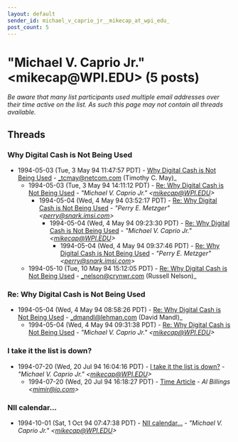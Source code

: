 ```yaml
---
layout: default
sender_id: michael_v_caprio_jr__mikecap_at_wpi_edu_
post_count: 5
---
```


# "Michael V. Caprio Jr." <mikecap<span>@</span>WPI.EDU> (5 posts)

_Be aware that many list participants used multiple email addresses over their time active on the list. As such this page may not contain all threads available._

## Threads

### Why Digital Cash is Not Being Used
+ 1994-05-03 (Tue, 3 May 94 11:47:57 PDT) - [Why Digital Cash is Not Being Used](/archive/1994/05/d1682e8bd97cb89342202b05fc2e1227ad27c81855a5997d069e7f61b0e65eb5) - _tcmay@netcom.com (Timothy C. May)_
  + 1994-05-03 (Tue, 3 May 94 14:11:12 PDT) - [Re: Why Digital Cash is Not Being Used](/archive/1994/05/a02a7df00a628e72a977111ae79f83a42b646f03171f3463f13c13a072038446) - _"Michael V. Caprio Jr." \<mikecap@WPI.EDU\>_
    + 1994-05-04 (Wed, 4 May 94 03:52:17 PDT) - [Re: Why Digital Cash is Not Being Used](/archive/1994/05/21e5dafb8b9fcba2f89dc8ce6a7dc99a21e408fa40036824b155526ab25086f4) - _"Perry E. Metzger" \<perry@snark.imsi.com\>_
      + 1994-05-04 (Wed, 4 May 94 09:23:30 PDT) - [Re: Why Digital Cash is Not Being Used](/archive/1994/05/632f60e23fc4891758757541b8e5842772f142bd810190c292242f8476f09bba) - _"Michael V. Caprio Jr." \<mikecap@WPI.EDU\>_
        + 1994-05-04 (Wed, 4 May 94 09:37:46 PDT) - [Re: Why Digital Cash is Not Being Used](/archive/1994/05/7c5c847cf32cf28b02cf51fa23a2ac9b5ea29ac1595988796d3271182d74743a) - _"Perry E. Metzger" \<perry@snark.imsi.com\>_
  + 1994-05-10 (Tue, 10 May 94 15:12:05 PDT) - [Re: Why Digital Cash is Not Being Used](/archive/1994/05/33fb49bcc8326c74400e24c36fbf411b93a5fa8d13de9bfd22ae4dbc76ae3f20) - _nelson@crynwr.com (Russell Nelson)_

### Re: Why Digital Cash is Not Being Used
+ 1994-05-04 (Wed, 4 May 94 08:58:26 PDT) - [Re: Why Digital Cash is Not Being Used](/archive/1994/05/900c6d8554e87295bca71dae71df01d6cfc6cbbf5f4e3c630997bf5994b9afe2) - _dmandl@lehman.com (David Mandl)_
  + 1994-05-04 (Wed, 4 May 94 09:31:38 PDT) - [Re: Why Digital Cash is Not Being Used](/archive/1994/05/a4ee4adeac84ba0ee033a0bd1bcdf3584e0344aa09de73a291f8c793f19aa6e0) - _"Michael V. Caprio Jr." \<mikecap@WPI.EDU\>_

### I take it the list is down?
+ 1994-07-20 (Wed, 20 Jul 94 16:04:16 PDT) - [I take it the list is down?](/archive/1994/07/94b4e680212bad103ce0a08179ade2c5462d58eed896528c8c695fbd51bc0dd9) - _"Michael V. Caprio Jr." \<mikecap@WPI.EDU\>_
  + 1994-07-20 (Wed, 20 Jul 94 16:18:27 PDT) - [Time Article](/archive/1994/07/f4f14312a70123e3a4795f38f4d6d1747f377526a0f933eaa2f6faf9014d9fb5) - _Al Billings \<mimir@io.com\>_

### NII calendar...
+ 1994-10-01 (Sat, 1 Oct 94 07:47:38 PDT) - [NII calendar...](/archive/1994/10/c11b3c1c426400fd79dfe69076fc2487839fca74d02a4775a559a3abf7aca889) - _"Michael V. Caprio Jr." \<mikecap@WPI.EDU\>_

